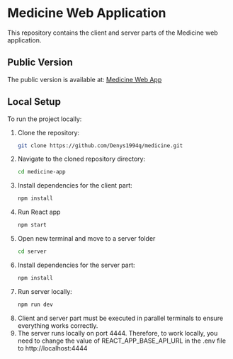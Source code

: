 # Medicine Web Application

This repository contains the client and server parts of the Medicine web application.

## Public Version

The public version is available at: [Medicine Web App](https://medicine-theta.vercel.app)

## Local Setup

To run the project locally:

1. Clone the repository:
    ```bash
    git clone https://github.com/Denys1994q/medicine.git
    ```
2. Navigate to the cloned repository directory:
    ```bash
    cd medicine-app
    ```
3. Install dependencies for the client part:
    ```bash
    npm install
    ```
4. Run React app
    ```bash
    npm start
    ```
5. Open new terminal and move to a server folder
    ```bash
    cd server
    ```
6. Install dependencies for the server part:
    ```bash
    npm install
    ```
7. Run server locally:
    ```bash
    npm run dev
    ```
8. Client and server part must be executed in parallel terminals to ensure everything works correctly.
9. The server runs locally on port 4444. Therefore, to work locally, you need to change the value of REACT_APP_BASE_API_URL in the .env file to http://localhost:4444
